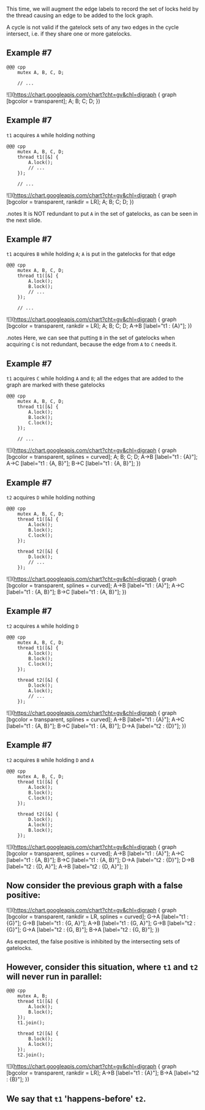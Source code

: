 <!SLIDE>
This time, we will augment the edge labels to record the set of locks held by
the thread causing an edge to be added to the lock graph.

A cycle is not valid if the gatelock sets of any two edges in the cycle
intersect, i.e. if they share one or more gatelocks.


<!SLIDE graph_example>
## Example \#7

    @@@ cpp
        mutex A, B, C, D;

        // ...

![](https://chart.googleapis.com/chart?cht=gv&chl=digraph {
    graph [bgcolor = transparent];
    A; B; C; D;
})


<!SLIDE graph_example>
## Example \#7
`t1` acquires `A` while holding nothing

    @@@ cpp
        mutex A, B, C, D;
        thread t1([&] {
            A.lock();
            // ...
        });

        // ...

![](https://chart.googleapis.com/chart?cht=gv&chl=digraph {
    graph [bgcolor = transparent, rankdir = LR];
    A; B; C; D;
})


<!SLIDE graph_example>
.notes It is NOT redundant to put `A` in the set of gatelocks, as can be seen
in the next slide.

## Example \#7
`t1` acquires `B` while holding `A`; `A` is put in the gatelocks for that edge

    @@@ cpp
        mutex A, B, C, D;
        thread t1([&] {
            A.lock();
            B.lock();
            // ...
        });

        // ...

![](https://chart.googleapis.com/chart?cht=gv&chl=digraph {
    graph [bgcolor = transparent, rankdir = LR];
    A; B; C; D;
    A->B [label="t1 : {A}"];
})


<!SLIDE graph_example>
.notes Here, we can see that putting `B` in the set of gatelocks when
acquiring `C` is not redundant, because the edge from `A` to `C` needs it.

## Example \#7
`t1` acquires `C` while holding `A` and `B`; all the edges that are added to
the graph are marked with these gatelocks

    @@@ cpp
        mutex A, B, C, D;
        thread t1([&] {
            A.lock();
            B.lock();
            C.lock();
        });

        // ...

![](https://chart.googleapis.com/chart?cht=gv&chl=digraph {
    graph [bgcolor = transparent, splines = curved];
    A; B; C; D;
    A->B [label="t1 : {A}"];
    A->C [label="t1 : {A, B}"];
    B->C [label="t1 : {A, B}"];
})


<!SLIDE graph_example>
## Example \#7
`t2` acquires `D` while holding nothing

    @@@ cpp
        mutex A, B, C, D;
        thread t1([&] {
            A.lock();
            B.lock();
            C.lock();
        });

        thread t2([&] {
            D.lock();
            // ...
        });

![](https://chart.googleapis.com/chart?cht=gv&chl=digraph {
    graph [bgcolor = transparent, splines = curved];
    A->B [label="t1 : {A}"];
    A->C [label="t1 : {A, B}"];
    B->C [label="t1 : {A, B}"];
})


<!SLIDE graph_example>
## Example \#7
`t2` acquires `A` while holding `D`

    @@@ cpp
        mutex A, B, C, D;
        thread t1([&] {
            A.lock();
            B.lock();
            C.lock();
        });

        thread t2([&] {
            D.lock();
            A.lock();
            // ...
        });

![](https://chart.googleapis.com/chart?cht=gv&chl=digraph {
    graph [bgcolor = transparent, splines = curved];
    A->B [label="t1 : {A}"];
    A->C [label="t1 : {A, B}"];
    B->C [label="t1 : {A, B}"];
    D->A [label="t2 : {D}"];
})


<!SLIDE graph_example>
## Example \#7
`t2` acquires `B` while holding `D` and `A`

    @@@ cpp
        mutex A, B, C, D;
        thread t1([&] {
            A.lock();
            B.lock();
            C.lock();
        });

        thread t2([&] {
            D.lock();
            A.lock();
            B.lock();
        });

![](https://chart.googleapis.com/chart?cht=gv&chl=digraph {
    graph [bgcolor = transparent, splines = curved];
    A->B [label="t1 : {A}"];
    A->C [label="t1 : {A, B}"];
    B->C [label="t1 : {A, B}"];
    D->A [label="t2 : {D}"];
    D->B [label="t2 : {D, A}"];
    A->B [label="t2 : {D, A}"];
})


<!SLIDE>
## Now consider the previous graph with a false positive:

![](https://chart.googleapis.com/chart?cht=gv&chl=digraph {
    graph [bgcolor = transparent, rankdir = LR, splines = curved];
    G->A [label="t1 : {G}"];
    G->B [label="t1 : {G, A}"];
    A->B [label="t1 : {G, A}"];
    G->B [label="t2 : {G}"];
    G->A [label="t2 : {G, B}"];
    B->A [label="t2 : {G, B}"];
})

As expected, the false positive is inhibited by the intersecting sets of
gatelocks.


<!SLIDE graph_example>
## However, consider this situation, where `t1` and `t2` will never run in parallel:

    @@@ cpp
        mutex A, B;
        thread t1([&] {
            A.lock();
            B.lock();
        });
        t1.join();

        thread t2([&] {
            B.lock();
            A.lock();
        });
        t2.join();

![](https://chart.googleapis.com/chart?cht=gv&chl=digraph {
    graph [bgcolor = transparent, rankdir = LR];
    A->B [label="t1 : {A}"];
    B->A [label="t2 : {B}"];
})


<!SLIDE>
## We say that `t1` 'happens-before' `t2`.
